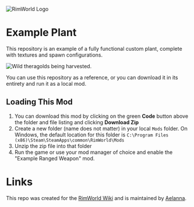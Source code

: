 ![RimWorld Logo](https://i.imgur.com/j3bN5WU.png)

# Example Plant

This repository is an example of a fully functional custom plant, complete with textures and spawn configurations.

![Wild theragolds being harvested.](https://i.imgur.com/jAV3b9i.png)

You can use this repository as a reference, or you can download it in its entirety and run it as a local mod.

## Loading This Mod

1. You can download this mod by clicking on the green **Code** button above the folder and file listing
and clicking **Download Zip**
2. Create a new folder (name does not matter) in your local `Mods` folder. On Windows,
the default location for this folder is `C:\Program Files (x86)\Steam\SteamApps\common\RimWorld\Mods`
3. Unzip the zip file into that folder
4. Run the game or use your mod manager of choice and enable the "Example Ranged Weapon" mod.

# Links

This repo was created for the [RimWorld Wiki](https://rimworldwiki.com/wiki/Main_Page) and is maintained by [Aelanna](https://www.reddit.com/user/Aelanna/).